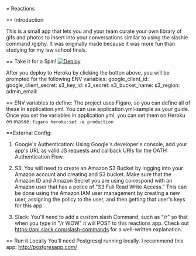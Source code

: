 = Reactions

== Introduction

This is a small app that lets you and your team curate your own library of gifs and photos to insert into your conversations
similar to using the slashie command /giphy. It was originally made because it was more fun than studying for my law school finals.

== Take it for a Spin!
[![Deploy](https://www.herokucdn.com/deploy/button.svg)](https://heroku.com/deploy)


After you deploy to Heroku by clicking the button above, you will be prompted for the following ENV variables:
google_client_id:
google_client_secret:
s3_key_id:
s3_secret:
s3_bucket_name:
s3_region:
admin_email:

== ENV variables to define:
The project uses Figaro, so you can define all of these in application.yml. You can use application.yml-sample as your guide.
Once you set the variables in application.yml, you can set them on Heroku en masse:
`figaro heroku:set -e production`

==External Config:

1. Google's Authentication: Using Google's developer's console, add your app's URL as valid JS requests and callback URIs for the OATH Authentication Flow.

2. S3: You will need to create an Amazon S3 Bucket by logging into your Amazon account and creating and S3 bucket. Make sure that the Amazon ID and Amazon Secret you are using correspond with an Amazon user that has a police of "S3 Full Read Write Access." This can be done using the Amazon IAM user management by creating a new user, assigning the policy to the user, and then getting that user's keys for this app.

3. Slack: You'll need to add a custom slash Command, such as "/r" so that when you type in "/r WOW" it will POST to this reactions app. Check out https://api.slack.com/slash-commands for a well-written explanation.


== Run it Locally
You'll need Postgresql running locally. I recommend this app: http://postgresapp.com/

